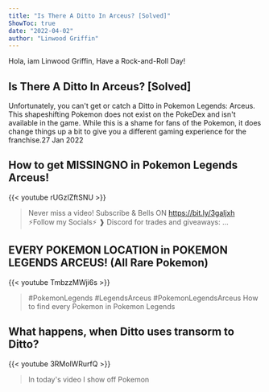 ```yaml
---
title: "Is There A Ditto In Arceus? [Solved]"
ShowToc: true 
date: "2022-04-02"
author: "Linwood Griffin" 
---
```


Hola, iam Linwood Griffin, Have a Rock-and-Roll Day!
## Is There A Ditto In Arceus? [Solved]
 Unfortunately, you can't get or catch a Ditto in Pokemon Legends: Arceus. This shapeshifting Pokemon does not exist on the PokeDex and isn't available in the game. While this is a shame for fans of the Pokemon, it does change things up a bit to give you a different gaming experience for the franchise.27 Jan 2022

## How to get MISSINGNO in Pokemon Legends Arceus!
{{< youtube rUGzIZftSNU >}}
>Never miss a video! Subscribe & Bells ON   https://bit.ly/3galjxh ⚡Follow my Socials⚡ ❱ Discord for trades and giveaways: ...

## EVERY POKEMON LOCATION in POKEMON LEGENDS ARCEUS! (All Rare Pokemon)
{{< youtube TmbzzMWji6s >}}
>#PokemonLegends #LegendsArceus #PokemonLegendsArceus How to find every Pokemon in Pokemon Legends 

## What happens, when Ditto uses transorm to Ditto?
{{< youtube 3RMolWRurfQ >}}
>In today's video I show off Pokemon 

